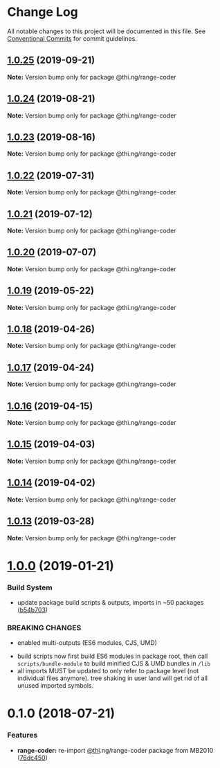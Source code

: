 # Change Log

All notable changes to this project will be documented in this file.
See [Conventional Commits](https://conventionalcommits.org) for commit guidelines.

## [1.0.25](https://github.com/thi-ng/umbrella/compare/@thi.ng/range-coder@1.0.24...@thi.ng/range-coder@1.0.25) (2019-09-21)

**Note:** Version bump only for package @thi.ng/range-coder





## [1.0.24](https://github.com/thi-ng/umbrella/compare/@thi.ng/range-coder@1.0.23...@thi.ng/range-coder@1.0.24) (2019-08-21)

**Note:** Version bump only for package @thi.ng/range-coder





## [1.0.23](https://github.com/thi-ng/umbrella/compare/@thi.ng/range-coder@1.0.22...@thi.ng/range-coder@1.0.23) (2019-08-16)

**Note:** Version bump only for package @thi.ng/range-coder





## [1.0.22](https://github.com/thi-ng/umbrella/compare/@thi.ng/range-coder@1.0.21...@thi.ng/range-coder@1.0.22) (2019-07-31)

**Note:** Version bump only for package @thi.ng/range-coder





## [1.0.21](https://github.com/thi-ng/umbrella/compare/@thi.ng/range-coder@1.0.20...@thi.ng/range-coder@1.0.21) (2019-07-12)

**Note:** Version bump only for package @thi.ng/range-coder





## [1.0.20](https://github.com/thi-ng/umbrella/compare/@thi.ng/range-coder@1.0.19...@thi.ng/range-coder@1.0.20) (2019-07-07)

**Note:** Version bump only for package @thi.ng/range-coder





## [1.0.19](https://github.com/thi-ng/umbrella/compare/@thi.ng/range-coder@1.0.18...@thi.ng/range-coder@1.0.19) (2019-05-22)

**Note:** Version bump only for package @thi.ng/range-coder





## [1.0.18](https://github.com/thi-ng/umbrella/compare/@thi.ng/range-coder@1.0.17...@thi.ng/range-coder@1.0.18) (2019-04-26)

**Note:** Version bump only for package @thi.ng/range-coder





## [1.0.17](https://github.com/thi-ng/umbrella/compare/@thi.ng/range-coder@1.0.16...@thi.ng/range-coder@1.0.17) (2019-04-24)

**Note:** Version bump only for package @thi.ng/range-coder





## [1.0.16](https://github.com/thi-ng/umbrella/compare/@thi.ng/range-coder@1.0.15...@thi.ng/range-coder@1.0.16) (2019-04-15)

**Note:** Version bump only for package @thi.ng/range-coder





## [1.0.15](https://github.com/thi-ng/umbrella/compare/@thi.ng/range-coder@1.0.14...@thi.ng/range-coder@1.0.15) (2019-04-03)

**Note:** Version bump only for package @thi.ng/range-coder





## [1.0.14](https://github.com/thi-ng/umbrella/compare/@thi.ng/range-coder@1.0.13...@thi.ng/range-coder@1.0.14) (2019-04-02)

**Note:** Version bump only for package @thi.ng/range-coder





## [1.0.13](https://github.com/thi-ng/umbrella/compare/@thi.ng/range-coder@1.0.12...@thi.ng/range-coder@1.0.13) (2019-03-28)

**Note:** Version bump only for package @thi.ng/range-coder







# [1.0.0](https://github.com/thi-ng/umbrella/compare/@thi.ng/range-coder@0.1.28...@thi.ng/range-coder@1.0.0) (2019-01-21)


### Build System

* update package build scripts & outputs, imports in ~50 packages ([b54b703](https://github.com/thi-ng/umbrella/commit/b54b703))


### BREAKING CHANGES

* enabled multi-outputs (ES6 modules, CJS, UMD)

- build scripts now first build ES6 modules in package root, then call
  `scripts/bundle-module` to build minified CJS & UMD bundles in `/lib`
- all imports MUST be updated to only refer to package level
  (not individual files anymore). tree shaking in user land will get rid of
  all unused imported symbols.


<a name="0.1.0"></a>
# 0.1.0 (2018-07-21)


### Features

* **range-coder:** re-import [@thi](https://github.com/thi).ng/range-coder package from MB2010 ([76dc450](https://github.com/thi-ng/umbrella/commit/76dc450))
